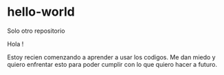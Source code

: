 # hello-world
Solo otro repositorio

Hola !

Estoy recien comenzando a aprender a usar los codigos. Me dan miedo y quiero enfrentar esto para poder cumplir con lo que quiero hacer a futuro. 
